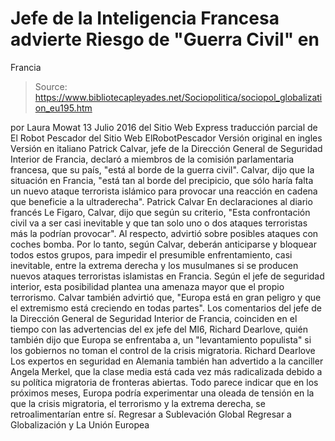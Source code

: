 # Jefe de la Inteligencia Francesa advierte Riesgo de "Guerra Civil" en 
Francia

> Source: https://www.bibliotecapleyades.net/Sociopolitica/sociopol_globalization_eu195.htm

por Laura Mowat
13 Julio 2016
del Sitio Web Express traducción parcial de El Robot Pescador
del Sitio Web ElRobotPescador
Versión original en ingles
Versión en italiano
Patrick Calvar, jefe de la Dirección General de Seguridad Interior de Francia, declaró a miembros de la comisión parlamentaria francesa, que su país,
"está al borde de la guerra civil".
Calvar, dijo que la situación en Francia,
"está tan al borde del precipicio, que sólo haría falta un nuevo ataque terrorista islámico para provocar una reacción en cadena que beneficie a la ultraderecha".
Patrick Calvar
En declaraciones al diario francés Le Figaro, Calvar, dijo que según su criterio,
"Esta confrontación civil va a ser casi inevitable y que tan solo uno o dos ataques terroristas más la podrían provocar".
Al respecto, advirtió sobre posibles ataques con coches bomba. Por lo tanto, según Calvar, deberán anticiparse y bloquear todos estos grupos, para impedir el presumible enfrentamiento, casi inevitable, entre la extrema derecha y los musulmanes si se producen nuevos ataques terroristas islamistas en Francia.
Según el jefe de seguridad interior, esta posibilidad plantea una amenaza mayor que el propio terrorismo. Calvar también advirtió que,
"Europa está en gran peligro y que el extremismo está creciendo en todas partes".
Los comentarios del jefe de la Dirección General de Seguridad Interior de Francia, coinciden en el tiempo con las advertencias del ex jefe del MI6, Richard Dearlove, quién también dijo que Europa se enfrentaba a,
un "levantamiento populista" si los gobiernos no toman el control de la crisis migratoria.
Richard Dearlove
Los expertos en seguridad en Alemania también han advertido a la canciller Angela Merkel, que la clase media está cada vez más radicalizada debido a su política migratoria de fronteras abiertas. Todo parece indicar que en los próximos meses, Europa podría experimentar una oleada de tensión en la que la crisis migratoria, el terrorismo y la extrema derecha, se retroalimentarían entre sí.
Regresar a Sublevación Global
Regresar a Globalización y La Unión Europea
